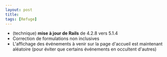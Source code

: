 ```yaml
---
layout: post
title:
tags: [Refuge]
---
```


- (technique) **mise à jour de Rails** de 4.2.8 vers 5.1.4
- Correction de formulations non inclusives
- L'affichage des événements à venir sur la page d'accueil est maintenant aléatoire (pour éviter que certains événements en occultent d'autres)
